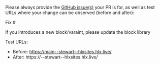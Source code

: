 Please always provide the [GitHub issue(s)](../issues) your PR is for, as well as test URLs where your change can be observed (before and after):

Fix #<gh-issue-id>

If you introduces a new block/varaint, please update the block library <add link>

Test URLs:
- Before: https://main--stewart--hlxsites.hlx.live/
- After: https://<branch>--stewart--hlxsites.hlx.live/
